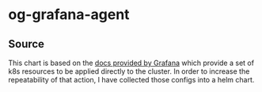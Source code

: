 # og-grafana-agent

## Source

This chart is based on the [docs provided by Grafana](https://grafana.com/docs/grafana-cloud/quickstart/agent_k8s/#installing-grafana-agent-on-kubernetes) which provide a set of k8s resources to be applied directly to the cluster. In order to increase the repeatability of that action, I have collected those configs into a helm chart.
